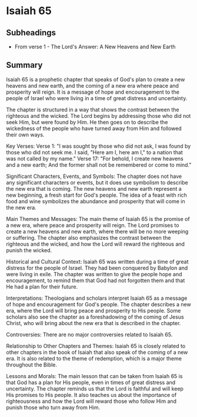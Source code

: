 # Isaiah 65

## Subheadings

* From verse 1 - The Lord's Answer: A New Heavens and New Earth

## Summary

Isaiah 65 is a prophetic chapter that speaks of God's plan to create a new heavens and new earth, and the coming of a new era where peace and prosperity will reign. It is a message of hope and encouragement to the people of Israel who were living in a time of great distress and uncertainty.

The chapter is structured in a way that shows the contrast between the righteous and the wicked. The Lord begins by addressing those who did not seek Him, but were found by Him. He then goes on to describe the wickedness of the people who have turned away from Him and followed their own ways.

Key Verses:
Verse 1: "I was sought by those who did not ask, I was found by those who did not seek me. I said, "Here am I, here am I," to a nation that was not called by my name."
Verse 17: "For behold, I create new heavens and a new earth; And the former shall not be remembered or come to mind."

Significant Characters, Events, and Symbols:
The chapter does not have any significant characters or events, but it does use symbolism to describe the new era that is coming. The new heavens and new earth represent a new beginning, a fresh start for God's people. The idea of a feast with rich food and wine symbolizes the abundance and prosperity that will come in the new era.

Main Themes and Messages:
The main theme of Isaiah 65 is the promise of a new era, where peace and prosperity will reign. The Lord promises to create a new heavens and new earth, where there will be no more weeping or suffering. The chapter also emphasizes the contrast between the righteous and the wicked, and how the Lord will reward the righteous and punish the wicked.

Historical and Cultural Context:
Isaiah 65 was written during a time of great distress for the people of Israel. They had been conquered by Babylon and were living in exile. The chapter was written to give the people hope and encouragement, to remind them that God had not forgotten them and that He had a plan for their future.

Interpretations:
Theologians and scholars interpret Isaiah 65 as a message of hope and encouragement for God's people. The chapter describes a new era, where the Lord will bring peace and prosperity to His people. Some scholars also see the chapter as a foreshadowing of the coming of Jesus Christ, who will bring about the new era that is described in the chapter.

Controversies:
There are no major controversies related to Isaiah 65.

Relationship to Other Chapters and Themes:
Isaiah 65 is closely related to other chapters in the book of Isaiah that also speak of the coming of a new era. It is also related to the theme of redemption, which is a major theme throughout the Bible.

Lessons and Morals:
The main lesson that can be taken from Isaiah 65 is that God has a plan for His people, even in times of great distress and uncertainty. The chapter reminds us that the Lord is faithful and will keep His promises to His people. It also teaches us about the importance of righteousness and how the Lord will reward those who follow Him and punish those who turn away from Him.